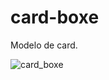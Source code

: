 # card-boxe
Modelo de card.


![card_boxe](https://user-images.githubusercontent.com/73203425/147388997-7545bd16-8251-443e-a254-42905307fdd5.PNG)
